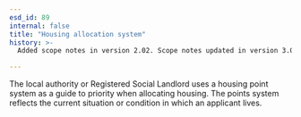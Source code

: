 ```yaml
---
esd_id: 89
internal: false
title: "Housing allocation system"
history: >-
  Added scope notes in version 2.02. Scope notes updated in version 3.00. Term name changed from 'Housing allocations - allocation points' to 'Housing - allocations - allocation system' in version 3.00. Name changed to 'Housing allocation system' in version 4.00.

---
```


The local authority or Registered Social Landlord uses a housing point system as a guide to priority when allocating housing. The points system reflects the current situation or condition in which an applicant lives.

